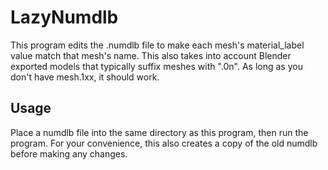 # LazyNumdlb

This program edits the .numdlb file to make each mesh's material\_label value match that mesh's name. This also takes into account Blender exported models that typically suffix meshes with ".0n". As long as you don't have mesh.1xx, it should work.

## Usage

Place a numdlb file into the same directory as this program, then run the program. For your convenience, this also creates a copy of the old numdlb before making any changes.
